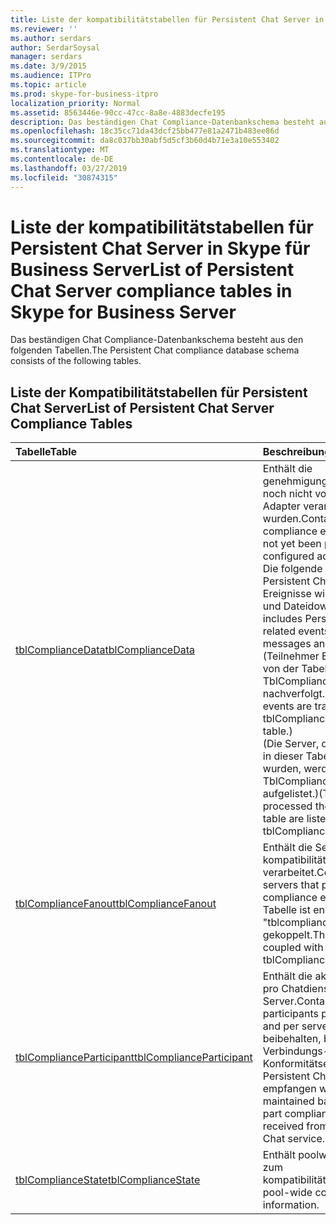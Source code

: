 ```yaml
---
title: Liste der kompatibilitätstabellen für Persistent Chat Server in Skype für Business Server
ms.reviewer: ''
ms.author: serdars
author: SerdarSoysal
manager: serdars
ms.date: 3/9/2015
ms.audience: ITPro
ms.topic: article
ms.prod: skype-for-business-itpro
localization_priority: Normal
ms.assetid: 8563446e-90cc-47cc-8a8e-4883decfe195
description: Das beständigen Chat Compliance-Datenbankschema besteht aus den folgenden Tabellen.
ms.openlocfilehash: 18c35cc71da43dcf25bb477e81a2471b483ee86d
ms.sourcegitcommit: da8c037bb30abf5d5cf3b60d4b71e3a10e553402
ms.translationtype: MT
ms.contentlocale: de-DE
ms.lasthandoff: 03/27/2019
ms.locfileid: "30874315"
---
```

# <a name="list-of-persistent-chat-server-compliance-tables-in-skype-for-business-server"></a><span data-ttu-id="cf5ca-103">Liste der kompatibilitätstabellen für Persistent Chat Server in Skype für Business Server</span><span class="sxs-lookup"><span data-stu-id="cf5ca-103">List of Persistent Chat Server compliance tables in Skype for Business Server</span></span>
 
<span data-ttu-id="cf5ca-104">Das beständigen Chat Compliance-Datenbankschema besteht aus den folgenden Tabellen.</span><span class="sxs-lookup"><span data-stu-id="cf5ca-104">The Persistent Chat compliance database schema consists of the following tables.</span></span>
  
## <a name="list-of-persistent-chat-server-compliance-tables"></a><span data-ttu-id="cf5ca-105">Liste der Kompatibilitätstabellen für Persistent Chat Server</span><span class="sxs-lookup"><span data-stu-id="cf5ca-105">List of Persistent Chat Server Compliance Tables</span></span>

|<span data-ttu-id="cf5ca-106">**Tabelle**</span><span class="sxs-lookup"><span data-stu-id="cf5ca-106">**Table**</span></span>|<span data-ttu-id="cf5ca-107">**Beschreibung**</span><span class="sxs-lookup"><span data-stu-id="cf5ca-107">**Description**</span></span>|
|:-----|:-----|
|[<span data-ttu-id="cf5ca-108">tblComplianceData</span><span class="sxs-lookup"><span data-stu-id="cf5ca-108">tblComplianceData</span></span>](tblcompliancedata.md) <br/> |<span data-ttu-id="cf5ca-109">Enthält die genehmigungsereignisse, die noch nicht vom konfigurierten Adapter verarbeitet wurden.</span><span class="sxs-lookup"><span data-stu-id="cf5ca-109">Contains the compliance events that have not yet been processed by the configured adapter.</span></span>  <br/> <span data-ttu-id="cf5ca-110">Die folgende Tabelle enthält die Persistent Chat-bezogenen Ereignisse wie Chatnachrichten und Dateidownloads.</span><span class="sxs-lookup"><span data-stu-id="cf5ca-110">This table includes Persistent Chat-related events, such as chat messages and file downloads.</span></span> <span data-ttu-id="cf5ca-111">(Teilnehmer Ereignisse werden von der Tabelle TblComplianceParticipant nachverfolgt.)</span><span class="sxs-lookup"><span data-stu-id="cf5ca-111">(Participant events are tracked by the tblComplianceParticipant table.)</span></span>  <br/> <span data-ttu-id="cf5ca-112">(Die Server, die die Ereignisse in dieser Tabelle verarbeitet wurden, werden in der TblComplianceFanout-Tabelle aufgelistet.)</span><span class="sxs-lookup"><span data-stu-id="cf5ca-112">(The servers that processed the events in this table are listed in the tblComplianceFanout table.)</span></span>  <br/> |
|[<span data-ttu-id="cf5ca-113">tblComplianceFanout</span><span class="sxs-lookup"><span data-stu-id="cf5ca-113">tblComplianceFanout</span></span>](tblcompliancefanout.md) <br/> |<span data-ttu-id="cf5ca-114">Enthält die Server, die ein kompatibilitätsereignis verarbeitet.</span><span class="sxs-lookup"><span data-stu-id="cf5ca-114">Contains the servers that processed a compliance event.</span></span> <span data-ttu-id="cf5ca-115">In dieser Tabelle ist eng mit der Tabelle "tblcompliancedata" gekoppelt.</span><span class="sxs-lookup"><span data-stu-id="cf5ca-115">This table is tightly coupled with the tblComplianceData table.</span></span>  <br/> |
|[<span data-ttu-id="cf5ca-116">tblComplianceParticipant</span><span class="sxs-lookup"><span data-stu-id="cf5ca-116">tblComplianceParticipant</span></span>](tblcomplianceparticipant.md) <br/> |<span data-ttu-id="cf5ca-117">Enthält die aktuellen Teilnehmer pro Chatdienst und pro Server.</span><span class="sxs-lookup"><span data-stu-id="cf5ca-117">Contains current participants per chat service and per server.</span></span> <span data-ttu-id="cf5ca-118">Es wird beibehalten, basierend auf Verbindungs- und Teil Konformitätsereignisse von Persistent Chat-Dienst empfangen wurden.</span><span class="sxs-lookup"><span data-stu-id="cf5ca-118">It is maintained based on join and part compliance events received from the Persistent Chat service.</span></span>  <br/> |
|[<span data-ttu-id="cf5ca-119">tblComplianceState</span><span class="sxs-lookup"><span data-stu-id="cf5ca-119">tblComplianceState</span></span>](tblcompliancestate.md) <br/> |<span data-ttu-id="cf5ca-120">Enthält poolweite Informationen zum kompatibilitätszustand.</span><span class="sxs-lookup"><span data-stu-id="cf5ca-120">Contains pool-wide compliance state information.</span></span>  <br/> |
   

